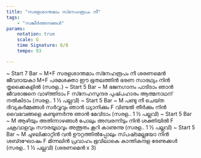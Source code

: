 ```yaml
---
title: "സരളശാന്തമാം സ്‍നേഹരൂപം നീ"
tags:
    - "സങ്കീർത്തനങ്ങൾ"
params:
    notation: true
    scale: G
    time Signature: 6/8
    tempo: 93

---
```


~ Start 7 Bar ~
M+F
സരളശാന്തമാം സ്‍നേഹരൂപം നീ
ശരണമെൻ ജീവദായകാ
M+F
പരമശക്താ ഈ ഭൂതലത്തിൻ
ഭരണ സാരഥ്യം നിൻ തൃക്കൈകളിൽ
(സരള..)
~ Start 5 Bar ~
M
ഭജനഗാനം പാടിടാം ഞാൻ
ജീവരാജനെ വാഴ്‍ത്തിടാം
F
സ്‍നേഹസുന്ദര പുഷ്‍പഹാരം
ആത്മനാഥന് നൽകിടാം
(സരള.. 1 ½ പല്ലവി)
~ Start 5 Bar ~
M
പണ്ടു നീ ചെയ്‍ത ദിവ്യകർമ്മങ്ങൾ
സർവ്വവും ഞാൻ ധ്യാനിക്കും
F
വിണ്ടൽ തീർക്കും നിൻ വൈഭവങ്ങളെ
കണ്ടുണർന്നു ഞാൻ മേവിടാം
(സരള.. 1 ½ പല്ലവി)
~ Start 5 Bar ~
M
ആഴിയും അതിന്നാഴങ്ങൾ പോലും
അമ്പരന്നിടും നിൻ ശക്തിയിൽ
F
ചക്രവാളവും സൗരയൂഥവും
അത്ഭുതം കൂറി കാണുന്നു
(സരള.. 1 ½ പല്ലവി)
~ Start 5 Bar ~
M
ചുഴലിക്കാറ്റിൻ വൻ ഊറ്റത്തിൽപ്പോലും
സ്‍പഷ്‍ടമല്ലയോ നിൻ ശബ്‍ദഘോഷം
F
മിന്നലിൻ പ്രവാഹം ഭൂവിലാകെ
കാന്തികന്ദള രേണുക്കൾ
(സരള.. 1 ½ പല്ലവി)
(ശരണമെൻ x 3)
